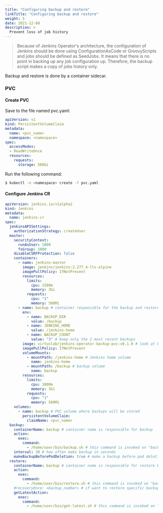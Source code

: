 ```yaml
---
title: "Configuring backup and restore"
linkTitle: "Configuring backup and restore"
weight: 5
date: 2021-12-08
description: >
  Prevent loss of job history
---
```


> Because of Jenkins Operator's architecture, the configuration of Jenkins should be done using ConfigurationAsCode 
> or GroovyScripts and jobs should be defined as SeedJobs. It means that there is no point in backing up any job configuration 
> up. Therefore, the backup script makes a copy of jobs history only.

Backup and restore is done by a container sidecar.

### PVC

#### Create PVC

Save to the file named pvc.yaml:
```yaml
apiVersion: v1
kind: PersistentVolumeClaim
metadata:
  name: <pvc_name>
  namespace: <namespace>
spec:
  accessModes:
  - ReadWriteOnce
  resources:
    requests:
      storage: 500Gi
```

Run the following command:
```bash
$ kubectl -n <namespace> create -f pvc.yaml
```

#### Configure Jenkins CR

```yaml
apiVersion: jenkins.io/v1alpha2
kind: Jenkins
metadata:
  name: jenkins-cr
spec:
  jenkinsAPISettings:
    authorizationStrategy: createUser
  master:
    securityContext:
      runAsUser: 1000
      fsGroup: 1000
    disableCSRFProtection: false
    containers:
      - name: jenkins-master
        image: jenkins/jenkins:2.277.4-lts-alpine
        imagePullPolicy: IfNotPresent
        resources:
          limits:
            cpu: 1500m
            memory: 3Gi
          requests:
            cpu: "1"
            memory: 500Mi
      - name: backup # container responsible for the backup and restore
        env:
          - name: BACKUP_DIR
            value: /backup
          - name: JENKINS_HOME
            value: /jenkins-home
          - name: BACKUP_COUNT
            value: "3" # keep only the 2 most recent backups
        image: virtuslab/jenkins-operator-backup-pvc:v0.1.0 # look at backup/pvc directory
        imagePullPolicy: IfNotPresent
        volumeMounts:
          - mountPath: /jenkins-home # Jenkins home volume
            name: jenkins-home
          - mountPath: /backup # backup volume
            name: backup
        resources:
          limits:
            cpu: 1000m
            memory: 3Gi
          requests:
            cpu: "1"
            memory: 500Mi
    volumes:
      - name: backup # PVC volume where backups will be stored
        persistentVolumeClaim:
          claimName: <pvc_name>
  backup:
    containerName: backup # container name is responsible for backup
    action:
      exec:
        command:
          - /home/user/bin/backup.sh # this command is invoked on "backup" container to make backup, for example /home/user/bin/backup.sh <backup_number>, <backup_number> is passed by operator
    interval: 30 # how often make backup in seconds
    makeBackupBeforePodDeletion: true # make a backup before pod deletion
  restore:
    containerName: backup # container name is responsible for restore backup
    action:
      exec:
        command:
          - /home/user/bin/restore.sh # this command is invoked on "backup" container to make restore backup, for example /home/user/bin/restore.sh <backup_number>, <backup_number> is passed by operator
    #recoveryOnce: <backup_number> # if want to restore specific backup configure this field and then Jenkins will be restarted and desired backup will be restored
    getLatestAction:
      exec:
        command:
          - /home/user/bin/get-latest.sh # this command is invoked on "backup" container to get last backup number before pod deletion; not having it in the CR may cause loss of data
```
